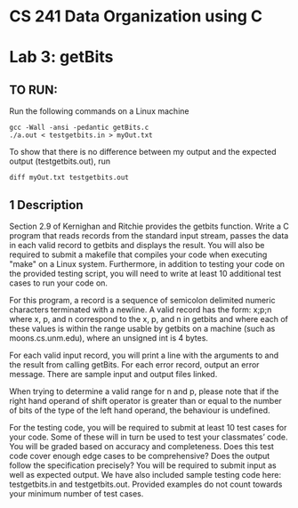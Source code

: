 # CS 241 Data Organization using C

# Lab 3: getBits

## TO RUN:
Run the following commands on a Linux machine

```
gcc -Wall -ansi -pedantic getBits.c
./a.out < testgetbits.in > myOut.txt
```

To show that there is no difference between my output and the expected output (testgetbits.out), run
```
diff myOut.txt testgetbits.out
```

## 1 Description

Section 2.9 of Kernighan and Ritchie provides the getbits function. Write a C program that reads records from the
standard input stream, passes the data in each valid record to getbits and displays the result. You will also be required
to submit a makefile that compiles your code when executing "make" on a Linux system. Furthermore, in addition to
testing your code on the provided testing script, you will need to write at least 10 additional test cases to run your code
on.

For this program, a record is a sequence of semicolon delimited numeric characters terminated with a newline. A valid
record has the form: x;p;n
where x, p, and n correspond to the x, p, and n in getbits and where each of these values is within the range usable by
getbits on a machine (such as moons.cs.unm.edu), where an unsigned int is 4 bytes.

For each valid input record, you will print a line with the arguments to and the result from calling getBits. For each
error record, output an error message. There are sample input and output files linked.

When trying to determine a valid range for n and p, please note that if the right hand operand of shift operator is
greater than or equal to the number of bits of the type of the left hand operand, the behaviour is undefined.

For the testing code, you will be required to submit at least 10 test cases for your code. Some of these will in turn be
used to test your classmates’ code. You will be graded based on accuracy and completeness. Does this test code cover
enough edge cases to be comprehensive? Does the output follow the specification precisely? You will be required to
submit input as well as expected output. We have also included sample testing code here: testgetbits.in and
testgetbits.out. Provided examples do not count towards your minimum number of test cases.
